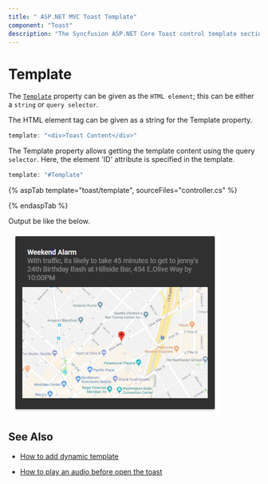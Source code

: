 ```yaml
---
title: " ASP.NET MVC Toast Template"
component: "Toast"
description: "The Syncfusion ASP.NET Core Toast control template section explains how to customize the Toast control as needed."
---
```


# Template

The [`Template`](https://help.syncfusion.com/cr/aspnetcore-js2/Syncfusion.EJ2.Notifications.Toast.html#Syncfusion_EJ2_Notifications_Toast_Template) property can be given as the `HTML element`; this can be either a `string` or `query selector`.

The HTML element tag can be given as a string for the Template property.

```typescript
template: "<div>Toast Content</div>"

```

The Template property allows getting the template content using the query `selector`. Here, the element 'ID' attribute is specified in the template.

```typescript
template: "#Template"

```

{% aspTab template="toast/template", sourceFiles="controller.cs" %}

{% endaspTab %}

Output be like the below.

![Toast Template](./images/toast-temp.PNG)

## See Also

* [How to add dynamic template](./how-to/add-dynamic-template/)

* [How to play an audio before open the toast](./how-to/play-an-audio-before-open-the-toast/)
